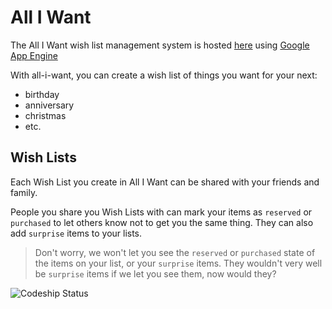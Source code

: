 # All I Want

The All I Want wish list management system is hosted [here](http://all-i-want.appspot.com)
using [Google App Engine](http://appengine.google.com)

With all-i-want, you can create a wish list of things you want for your next:
 * birthday
 * anniversary
 * christmas
 * etc.


## Wish Lists

Each Wish List you create in All I Want can be shared with your friends and family.

People you share you Wish Lists with can mark your items as `reserved` or `purchased`
to let others know not to get you the same thing. They can also add `surprise` items
to your lists.
> Don't worry, we won't let you see the `reserved` or `purchased` state of the items on
> your list, or your `surprise` items. They wouldn't very well be `surprise` items if we
> let you see them, now would they?


![Codeship Status](https://www.codeship.io/projects/5a7dc0b0-c9d0-0131-3637-5a369f970263/status)
